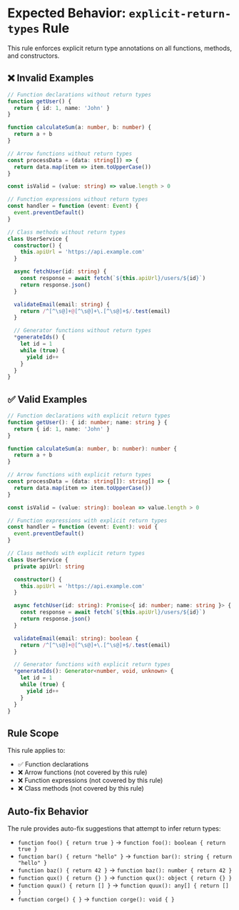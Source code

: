 # Expected Behavior: `explicit-return-types` Rule

This rule enforces explicit return type annotations on all functions, methods, and constructors.

## ❌ Invalid Examples

```typescript
// Function declarations without return types
function getUser() {
  return { id: 1, name: 'John' }
}

function calculateSum(a: number, b: number) {
  return a + b
}

// Arrow functions without return types
const processData = (data: string[]) => {
  return data.map(item => item.toUpperCase())
}

const isValid = (value: string) => value.length > 0

// Function expressions without return types
const handler = function (event: Event) {
  event.preventDefault()
}

// Class methods without return types
class UserService {
  constructor() {
    this.apiUrl = 'https://api.example.com'
  }

  async fetchUser(id: string) {
    const response = await fetch(`${this.apiUrl}/users/${id}`)
    return response.json()
  }

  validateEmail(email: string) {
    return /^[^\s@]+@[^\s@]+\.[^\s@]+$/.test(email)
  }

  // Generator functions without return types
  *generateIds() {
    let id = 1
    while (true) {
      yield id++
    }
  }
}
```

## ✅ Valid Examples

```typescript
// Function declarations with explicit return types
function getUser(): { id: number; name: string } {
  return { id: 1, name: 'John' }
}

function calculateSum(a: number, b: number): number {
  return a + b
}

// Arrow functions with explicit return types
const processData = (data: string[]): string[] => {
  return data.map(item => item.toUpperCase())
}

const isValid = (value: string): boolean => value.length > 0

// Function expressions with explicit return types
const handler = function (event: Event): void {
  event.preventDefault()
}

// Class methods with explicit return types
class UserService {
  private apiUrl: string

  constructor() {
    this.apiUrl = 'https://api.example.com'
  }

  async fetchUser(id: string): Promise<{ id: number; name: string }> {
    const response = await fetch(`${this.apiUrl}/users/${id}`)
    return response.json()
  }

  validateEmail(email: string): boolean {
    return /^[^\s@]+@[^\s@]+\.[^\s@]+$/.test(email)
  }

  // Generator functions with explicit return types
  *generateIds(): Generator<number, void, unknown> {
    let id = 1
    while (true) {
      yield id++
    }
  }
}
```

## Rule Scope

This rule applies to:

- ✅ Function declarations
- ❌ Arrow functions (not covered by this rule)
- ❌ Function expressions (not covered by this rule)
- ❌ Class methods (not covered by this rule)

## Auto-fix Behavior

The rule provides auto-fix suggestions that attempt to infer return types:

- `function foo() { return true }` → `function foo(): boolean { return true }`
- `function bar() { return "hello" }` → `function bar(): string { return "hello" }`
- `function baz() { return 42 }` → `function baz(): number { return 42 }`
- `function qux() { return {} }` → `function qux(): object { return {} }`
- `function quux() { return [] }` → `function quux(): any[] { return [] }`
- `function corge() { }` → `function corge(): void { }`
